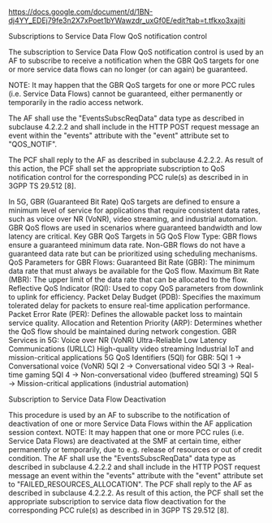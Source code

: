https://docs.google.com/document/d/1BN-dj4YY_EDEj79fe3n2X7xPoet1bYWawzdr_uxGf0E/edit?tab=t.tfkxo3xajiti

Subscriptions to Service Data Flow QoS notification control


The subscription to Service Data Flow QoS notification control is used by an AF to subscribe to receive a notification when the GBR QoS targets for one or more service data flows can no longer (or can again) be guaranteed.

NOTE: It may happen that the GBR QoS targets for one or more PCC rules (i.e. Service Data Flows) cannot be guaranteed, either permanently or temporarily in the radio access network.

The AF shall use the "EventsSubscReqData" data type as described in subclause 4.2.2.2 and shall include in the HTTP POST request message an event within the "events" attribute with the "event" attribute set to "QOS_NOTIF".

The PCF shall reply to the AF as described in subclause 4.2.2.2. As result of this action, the PCF shall set the appropriate subscription to QoS notification control for the corresponding PCC rule(s) as described in in 3GPP TS 29.512 [8].

In 5G, GBR (Guaranteed Bit Rate) QoS targets are defined to ensure a minimum level of service for applications that require consistent data rates, such as voice over NR (VoNR), video streaming, and industrial automation. 
GBR QoS flows are used in scenarios where guaranteed bandwidth and low latency are critical.
Key GBR QoS Targets in 5G
QoS Flow Type:
GBR flows ensure a guaranteed minimum data rate.
Non-GBR flows do not have a guaranteed data rate but can be prioritized using scheduling mechanisms.
QoS Parameters for GBR Flows:
Guaranteed Bit Rate (GBR): The minimum data rate that must always be available for the QoS flow.
Maximum Bit Rate (MBR): The upper limit of the data rate that can be allocated to the flow.
Reflective QoS Indicator (RQI): Used to copy QoS parameters from downlink to uplink for efficiency.
Packet Delay Budget (PDB): Specifies the maximum tolerated delay for packets to ensure real-time application performance.
Packet Error Rate (PER): Defines the allowable packet loss to maintain service quality.
Allocation and Retention Priority (ARP): Determines whether the QoS flow should be maintained during network congestion.
GBR Services in 5G:
Voice over NR (VoNR)
Ultra-Reliable Low Latency Communications (URLLC)
High-quality video streaming
Industrial IoT and mission-critical applications
5G QoS Identifiers (5QI) for GBR:
5QI 1 → Conversational voice (VoNR)
5QI 2 → Conversational video
5QI 3 → Real-time gaming
5QI 4 → Non-conversational video (buffered streaming)
5QI 5 → Mission-critical applications (industrial automation)

Subscription to Service Data Flow Deactivation

This procedure is used by an AF to subscribe to the notification of deactivation of one or more Service Data Flows within the AF application session context.
NOTE: It may happen that one or more PCC rules (i.e. Service Data Flows) are deactivated at the SMF at certain time, either permanently or temporarily, due to e.g. release of resources or out of credit condition.
The AF shall use the "EventsSubscReqData" data type as described in subclause 4.2.2.2 and shall include in the HTTP POST request message an event within the "events" attribute with the "event" attribute set to "FAILED_RESOURCES_ALLOCATION".
The PCF shall reply to the AF as described in subclause 4.2.2.2.
As result of this action, the PCF shall set the appropriate subscription to service data flow deactivation for the corresponding PCC rule(s) as described in in 3GPP TS 29.512 [8].
